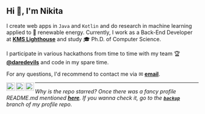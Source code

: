 <h2>Hi 👋, I'm Nikita</h2>

I create web apps in `Java` and `Kotlin` and do research in machine learning applied to 🍃 renewable energy. Currently, I work as a Back-End Developer at **[KMS Lighthouse](https://www.kmslh.com/)** and study 🎓 Ph.D. of Computer Science.

I participate in various hackathons from time to time with my team 🏆 **[@daredevils](https://github.com/daredevils-team)** and code in my spare time.

For any questions, I'd recommend to contact me via ✉ **<a href="mailto:me@rusetskii.dev">email</a>**.

<p align="left"><a href="https://linkedin.com/in/xtenzq" target="blank"><img align="left" src="icons/linkedin.svg" alt="xtenzq" width="22px" /></a>
<a href="https://fb.com/nrusetski" target="blank"><img align="left" src="icons/facebook.svg" alt="xtenzq" width="22px" /></a>
<a href="https://instagram.com/nrusetski" target="blank"><img align="left" src="icons/instagram.svg" alt="xtenzq" width="22px" /></a></p>

---
_Why is the repo starred? Once there was a fancy profile README.md mentioned **[here](https://github.com/abhisheknaiidu/awesome-github-profile-readme)**. If you wanna check it, go to the **[`backup`](https://github.com/xtenzQ/xtenzQ/tree/backup)** branch of my profile repo._
